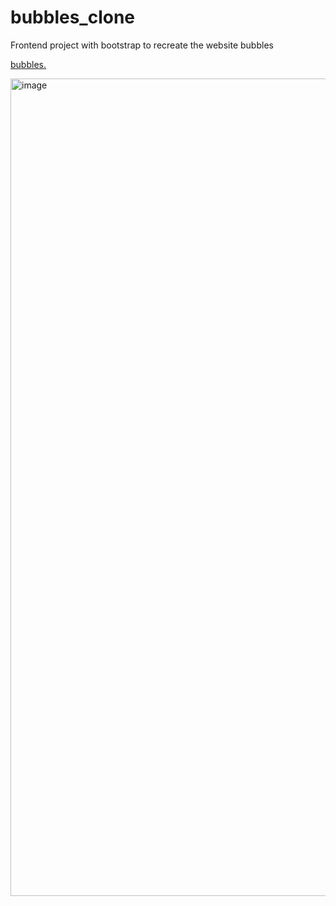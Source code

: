 # bubbles_clone
Frontend project with bootstrap to recreate the website bubbles

[bubbles.](https://www.usebubbles.com/)

<img width="1308" alt="image" src="https://github.com/rems3n/bubbles_clone/assets/36522562/1466fbe0-cb99-4a88-9956-d9417784eb57">
